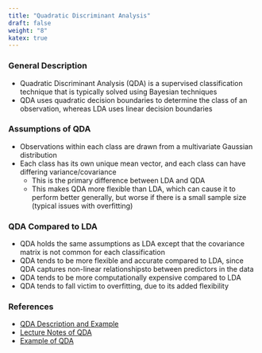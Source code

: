 ```yaml
---
title: "Quadratic Discriminant Analysis"
draft: false
weight: "8"
katex: true
---
```


### General Description
- Quadratic Discriminant Analysis (QDA) is a supervised classification technique that is typically solved using Bayesian techniques
- QDA uses quadratic decision boundaries to determine the class of an observation, whereas LDA uses linear decision boundaries

### Assumptions of QDA
- Observations within each class are drawn from a multivariate Gaussian distribution
- Each class has its own unique mean vector, and each class can have differing variance/covariance
	- This is the primary difference between LDA and QDA
	- This makes QDA more flexible than LDA, which can cause it to perform better generally, but worse if there is a small sample size (typical issues with overfitting)

### QDA Compared to LDA
- QDA holds the same assumptions as LDA except that the covariance matrix is not common for each classification
- QDA tends to be more flexible and accurate compared to LDA, since QDA captures non-linear relationshipsto between predictors in the data
- QDA tends to be more computationally expensive compared to LDA
- QDA tends to fall victim to overfitting, due to its added flexibility

### References
- [QDA Description and Example](https://onlinecourses.science.psu.edu/stat508/book/export/html/696)
- [Lecture Notes of QDA](https://mdav.ece.gatech.edu/ece-6254-spring2017/notes/04-plugin-rules.pdf)
- [Example of QDA](http://www.sthda.com/english/articles/36-classification-methods-essentials/146-discriminant-analysis-essentials-in-r/#quadratic-discriminant-analysis---qda)
